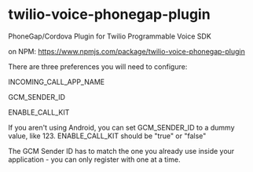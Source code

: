 # twilio-voice-phonegap-plugin
PhoneGap/Cordova Plugin for Twilio Programmable Voice SDK

on NPM:
https://www.npmjs.com/package/twilio-voice-phonegap-plugin

There are three preferences you will need to configure:

INCOMING_CALL_APP_NAME

GCM_SENDER_ID

ENABLE_CALL_KIT

If you aren't using Android, you can set GCM_SENDER_ID to a dummy value, like 123. ENABLE_CALL_KIT should be "true" or "false"

The GCM Sender ID has to match the one you already use inside your application - you can only register with one at a time.
